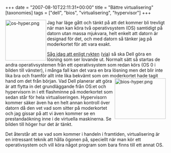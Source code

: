 +++
date = "2007-08-10T22:11:31+00:00"
title = "Bättre virtualisering"
[taxonomies]
tags = ["dell", "bios", "virtualisering", "hypervisor"]
+++

<a href="/images/2007/08/os-hyper.png" onclick="return false;" title="Direct link to file"><img src="/images/2007/08/os-hyper.thumbnail.png" title="os-hyper.png" alt="os-hyper.png" align="left" height="128" width="128" /></a>Jag har läge gått och tänkt på att det kommer bli trevligt när man kan köra två operativsystem (OS) samtidigt på datorn utan massa mjukvara, helt enkelt att datorn är designad för det, och med datorn så tänker jag på moderkortet för att vara exakt.

[Såg idag att enligt rykten][1] ([via][2]) så ska Dell göra en lösning som ser lovande ut. Normalt sätt så startas de andra operativsystemen från ett operativsystem som redan körs (OS 0 i bilden till vänster), i många fall kan det vara en bra lösning men det blir inte lika bra och framför allt inte lika bekvämt som om moderkortet<a href="/images/2007/08/bios-hyper.png" onclick="return false;" title="Direct link to file"><img src="/images/2007/08/bios-hyper.thumbnail.png" title="bios-hyper.png" alt="bios-hyper.png" align="right" height="128" width="160" /></a> hade tagit hand om det från början. Vad Dell planerar att göra är att flytta in det grundläggande från OS:et och hypervisorn in i ett flashminne på moderkortet som sedan står för hela virtualiseringen. Hypervisorn kommer säker även ha en helt annan kontroll över datorn då den vet vad som sitter på moderkortet och jag gissar på att vi även kommer se en prestandaökning inne i de virtuella maskinerna. Se bilden till höger hur det är tänkt.

Det återstår att se vad som kommer i handeln i framtiden, virtualisering är en intressant teknik att hålla ögonen på, speciellt när man kör ett operativsystem och vill köra något program som bara finns till ett annat OS.



<small></small>

 [1]: http://arstechnica.com/news.ars/post/20070808-dell-virtualization-on-motherboards.html
 [2]: http://pc.feber.se//feber/art/26247/virtualisering_direkt_p_moderk/
